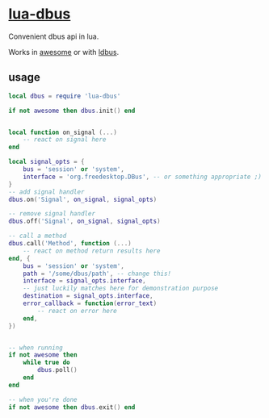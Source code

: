# [lua-dbus](https://github.com/dodo/lua-dbus)

Convenient dbus api in lua.

Works in [awesome](https://awesome.naquadah.org/) or with [ldbus](https://github.com/dodo/ldbus/).

## usage

```lua
local dbus = require 'lua-dbus'

if not awesome then dbus.init() end


local function on_signal (...)
    -- react on signal here
end

local signal_opts = {
    bus = 'session' or 'system',
    interface = 'org.freedesktop.DBus', -- or something appropriate ;)
}
-- add signal handler
dbus.on('Signal', on_signal, signal_opts)

-- remove signal handler
dbus.off('Signal', on_signal, signal_opts)

-- call a method
dbus.call('Method', function (...)
    -- react on method return results here
end, {
    bus = 'session' or 'system',
    path = '/some/dbus/path', -- change this!
    interface = signal_opts.interface,
    -- just luckily matches here for demonstration purpose
    destination = signal_opts.interface,
    error_callback = function(error_text)
        -- react on error here
    end,
})


-- when running
if not awesome then
    while true do
        dbus.poll()
    end
end

-- when you're done
if not awesome then dbus.exit() end
```
